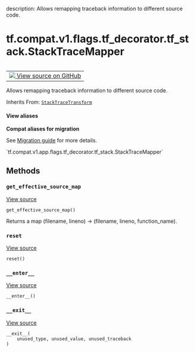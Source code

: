 description: Allows remapping traceback information to different source code.

<div itemscope itemtype="http://developers.google.com/ReferenceObject">
<meta itemprop="name" content="tf.compat.v1.flags.tf_decorator.tf_stack.StackTraceMapper" />
<meta itemprop="path" content="Stable" />
<meta itemprop="property" content="__enter__"/>
<meta itemprop="property" content="__exit__"/>
<meta itemprop="property" content="get_effective_source_map"/>
<meta itemprop="property" content="reset"/>
</div>

# tf.compat.v1.flags.tf_decorator.tf_stack.StackTraceMapper

<!-- Insert buttons and diff -->

<table class="tfo-notebook-buttons tfo-api nocontent" align="left">
<td>
  <a target="_blank" href="https://github.com/tensorflow/tensorflow/blob/r2.2/tensorflow/python/util/tf_stack.py#L79-L88">
    <img src="https://www.tensorflow.org/images/GitHub-Mark-32px.png" />
    View source on GitHub
  </a>
</td>
</table>



Allows remapping traceback information to different source code.

Inherits From: [`StackTraceTransform`](../../../../../../tf/compat/v1/flags/tf_decorator/tf_stack/StackTraceTransform.md)

<section class="expandable">
  <h4 class="showalways">View aliases</h4>
  <p>
<b>Compat aliases for migration</b>
<p>See
<a href="https://www.tensorflow.org/guide/migrate">Migration guide</a> for
more details.</p>
<p>`tf.compat.v1.app.flags.tf_decorator.tf_stack.StackTraceMapper`</p>
</p>
</section>

<!-- Placeholder for "Used in" -->


## Methods

<h3 id="get_effective_source_map"><code>get_effective_source_map</code></h3>

<a target="_blank" href="https://github.com/tensorflow/tensorflow/blob/r2.2/tensorflow/python/util/tf_stack.py#L86-L88">View source</a>

<pre class="devsite-click-to-copy prettyprint lang-py tfo-signature-link">
<code>get_effective_source_map()
</code></pre>

Returns a map (filename, lineno) -> (filename, lineno, function_name).


<h3 id="reset"><code>reset</code></h3>

<a target="_blank" href="https://github.com/tensorflow/tensorflow/blob/r2.2/tensorflow/python/util/tf_stack.py#L83-L84">View source</a>

<pre class="devsite-click-to-copy prettyprint lang-py tfo-signature-link">
<code>reset()
</code></pre>




<h3 id="__enter__"><code>__enter__</code></h3>

<a target="_blank" href="https://github.com/tensorflow/tensorflow/blob/r2.2/tensorflow/python/util/tf_stack.py#L53-L69">View source</a>

<pre class="devsite-click-to-copy prettyprint lang-py tfo-signature-link">
<code>__enter__()
</code></pre>




<h3 id="__exit__"><code>__exit__</code></h3>

<a target="_blank" href="https://github.com/tensorflow/tensorflow/blob/r2.2/tensorflow/python/util/tf_stack.py#L71-L73">View source</a>

<pre class="devsite-click-to-copy prettyprint lang-py tfo-signature-link">
<code>__exit__(
    unused_type, unused_value, unused_traceback
)
</code></pre>







